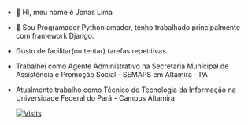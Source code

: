 - 👋 Hi, meu nome é Jonas Lima
- 🌱 Sou Programador Python amador, tenho trabalhado principalmente com framework Django.
- Gosto de facilitar(ou tentar) tarefas repetitivas.
- Trabalhei como Agente Administrativo na Secretaria Municipal de Assistência e Promoção Social - SEMAPS em Altamira - PA
- Atualmente trabalho como Técnico de Tecnologia da Informação na Universidade Federal do Pará - Campus Altamira

   [![Visits](https://badges.pufler.dev/visits/JonasLimaDev/JonasLimaDev)](https://badges.pufler.dev)
<!---
JonasLimaDev/JonasLimaDev is a ✨ special ✨ repository because its `README.md` (this file) appears on your GitHub profile.
You can click the Preview link to take a look at your changes.
--->
